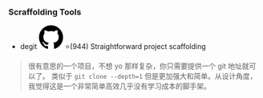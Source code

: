 ### Scraffolding Tools

- degit [![Github](../../images/github.svg)](https://github.com/Rich-Harris/degit#actions) ⭐️(944) Straightforward project scaffolding
> 很有意思的一个项目，不想 yo 那样复杂，你只需要提供一个 git 地址就可以了。
> 类似于 `git clone --depth=1` 但是更加强大和简单。从设计角度，我觉得这是一个非常简单高效几乎没有学习成本的脚手架。
